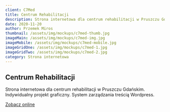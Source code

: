 ```yaml
---
client: C7Med
title: Centrum Rehabilitacji
description: Strona internetowa dla centrum rehabilitacji w Pruszczu Gdańskim. Indywidualny projekt graficzny. System zarządzania treścią Wordpress.
date: 2020-11-20
author: Przemek Miros
thumbnail: /assets/img/mockups/c7med-thumb.jpg
imageMain: /assets/img/mockups/c7med-img.jpg
imageMobile: /assets/img/mockups/c7med-mobile.jpg
imageGridOne: /assets/img/mockups/c7med-1.jpg
imageGridTwo: /assets/img/mockups/c7med-2.jpg
category: Strona internetowa
---
```


## Centrum Rehabilitacji

Strona internetowa dla centrum rehabilitacji w Pruszczu Gdańskim. Indywidualny projekt graficzny. System zarządzania treścią Wordpress.

<a href="https://c7med.pl/" title="Zobacz online" target="_blank" class="button" rel="nofollow">Zobacz online</a>